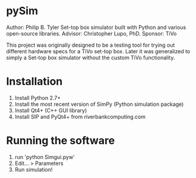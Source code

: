 pySim
=====
Author: Philip B. Tyler
Set-top box simulator built with Python and various open-source libraries.
Advisor: Christopher Lupo, PhD.
Sponsor: TiVo

This project was originally designed to be a testing tool for trying out different hardware specs for a TiVo set-top box.  Later it was generalized to simply a Set-top box simulator without the custom TiVo functionality.

Installation
=====

1) Install Python 2.7+
2) Install the most recent version of SimPy (Python simulation package)
3) Install Qt4+ (C++ GUI library)
4) Install SIP and PyQt4+ from riverbankcomputing.com


Running the software
=====

1) run 'python Simgui.pyw'
2) Edit... > Parameters
3) Run simulation!